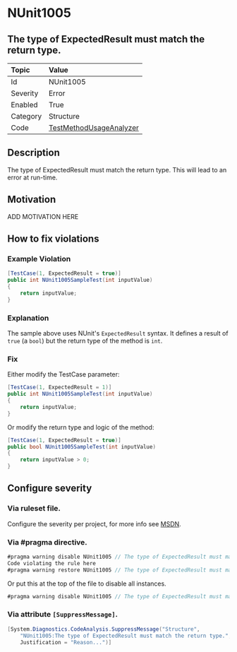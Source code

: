 # NUnit1005
## The type of ExpectedResult must match the return type.

| Topic    | Value
| :--      | :--
| Id       | NUnit1005
| Severity | Error
| Enabled  | True
| Category | Structure
| Code     | [TestMethodUsageAnalyzer](https://github.com/nunit/nunit.analyzers/blob/master/src/nunit.analyzers/TestMethodUsage/TestMethodUsageAnalyzer.cs)


## Description

The type of ExpectedResult must match the return type. This will lead to an error at run-time.

## Motivation

ADD MOTIVATION HERE

## How to fix violations

### Example Violation

```csharp
[TestCase(1, ExpectedResult = true)]
public int NUnit1005SampleTest(int inputValue)
{
    return inputValue;
}
```

### Explanation

The sample above uses NUnit's `ExpectedResult` syntax. It defines a result of `true` (a `bool`) but the return type of the method is `int`.

### Fix

Either modify the TestCase parameter:

```csharp
[TestCase(1, ExpectedResult = 1)]
public int NUnit1005SampleTest(int inputValue)
{
    return inputValue;
}
```

Or modify the return type and logic of the method:

```csharp
[TestCase(1, ExpectedResult = true)]
public bool NUnit1005SampleTest(int inputValue)
{
    return inputValue > 0;
}
```

<!-- start generated config severity -->
## Configure severity

### Via ruleset file.

Configure the severity per project, for more info see [MSDN](https://msdn.microsoft.com/en-us/library/dd264949.aspx).

### Via #pragma directive.
```C#
#pragma warning disable NUnit1005 // The type of ExpectedResult must match the return type.
Code violating the rule here
#pragma warning restore NUnit1005 // The type of ExpectedResult must match the return type.
```

Or put this at the top of the file to disable all instances.
```C#
#pragma warning disable NUnit1005 // The type of ExpectedResult must match the return type.
```

### Via attribute `[SuppressMessage]`.

```C#
[System.Diagnostics.CodeAnalysis.SuppressMessage("Structure", 
    "NUnit1005:The type of ExpectedResult must match the return type.",
    Justification = "Reason...")]
```
<!-- end generated config severity -->
